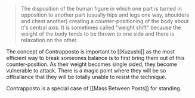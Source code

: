 > The disposition of the human figure in which one part is turned in opposition to another part (usually hips and legs one way, shoulders and chest another) creating a counter-positioning of the body about it's central axis. It is sometimes called "weight shift" because the weight of the body tends to be thrown to one side and there is relaxation on the other.

The concept of Contrapposto is important to [[Kuzushi]] as the most efficient way to break someones balance is to first bring them out of this counter-position. As their weight becomes single sided, they become vulnerable to attack. There is a magic point where they will be so offballance that they will be totally unable to resist the technique. 

Contrapposto is a special case of [[Mass Between Posts]] for standing. 
